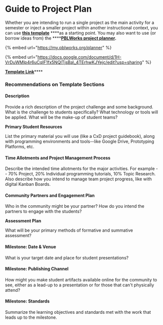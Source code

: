 # Guide to Project Plan

Whether you are intending to run a single project as the main activity for a semester or inject a smaller project within another instructional context, you can use [**this template**](https://docs.google.com/document/d/1H-VrDuWMlp4r6uCqIF1fx5NQlTjsBa_4TErhwKJYejc/edit?usp=sharing) ****as a starting point. You may also want to use \(or borrow ideas from\) the ****[**PBLWorks project planner**](https://my.pblworks.org/planner)**.**

{% embed url="https://my.pblworks.org/planner" %}

{% embed url="https://docs.google.com/document/d/1H-VrDuWMlp4r6uCqIF1fx5NQlTjsBa\_4TErhwKJYejc/edit?usp=sharing" %}

[**Template Link**](https://docs.google.com/document/d/1H-VrDuWMlp4r6uCqIF1fx5NQlTjsBa_4TErhwKJYejc/edit?usp=sharing)\*\*\*\*

### **Recommendations on Template Sections**

#### **Description**

Provide a rich description of the project challenge and some background. What is the challenge to students specifically?  What technology or tools will be applied. What will be the make-up of student teams?

**Primary Student Resources**

List the primary material you will use \(like a CxD project guidebook\), along with programming environments and tools--like Google Drive, Prototyping Platforms, etc. 

#### Time Allotments and Project Management Process

Describe the intended time allotments for the major activities. For example -- 70% Project, 20% Individual programming tutorials, 10% Topic Research.  Also describe how you intend to manage team project progress, like with digital Kanban Boards.

#### Community Partners and Engagement Plan

Who in the community might be your partner? How do you intend the partners to engage with the students?

**Assessment Plan**

What will be your primary methods of formative and summative assessment?

#### Milestone: Date & Venue

What is your target date and place for student presentations?

#### Milestone: Publishing Channel

How might you make student artifacts available online for the community to see, either as a lead-up to a presentation or for those that can't physically attend? 

#### Milestone: Standards

Summarize the learning objectives and standards met with the work that leads up to the milestone.

